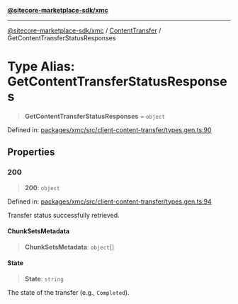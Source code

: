[**@sitecore-marketplace-sdk/xmc**](../../../../README.md)

***

[@sitecore-marketplace-sdk/xmc](../../../../README.md) / [ContentTransfer](../README.md) / GetContentTransferStatusResponses

# Type Alias: GetContentTransferStatusResponses

> **GetContentTransferStatusResponses** = `object`

Defined in: [packages/xmc/src/client-content-transfer/types.gen.ts:90](https://github.com/Sitecore/marketplace-sdk/blob/main/packages/xmc/src/client-content-transfer/types.gen.ts#L90)

## Properties

### 200

> **200**: `object`

Defined in: [packages/xmc/src/client-content-transfer/types.gen.ts:94](https://github.com/Sitecore/marketplace-sdk/blob/main/packages/xmc/src/client-content-transfer/types.gen.ts#L94)

Transfer status successfully retrieved.

#### ChunkSetsMetadata

> **ChunkSetsMetadata**: `object`[]

#### State

> **State**: `string`

The state of the transfer (e.g., `Completed`).
